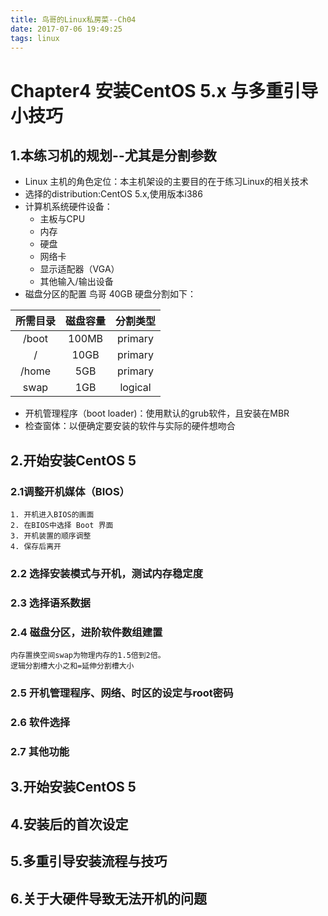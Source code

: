 ```yaml
---
title: 鸟哥的Linux私房菜--Ch04
date: 2017-07-06 19:49:25
tags: linux
---
```


# Chapter4 安装CentOS 5.x 与多重引导小技巧

## 1.本练习机的规划--尤其是分割参数
- Linux 主机的角色定位：本主机架设的主要目的在于练习Linux的相关技术
- 选择的distribution:CentOS 5.x,使用版本i386
- 计算机系统硬件设备：
	- 主板与CPU
	- 内存
	- 硬盘
	- 网络卡
	- 显示适配器（VGA）
	- 其他输入/输出设备
- 磁盘分区的配置
	鸟哥 40GB 硬盘分割如下：



|所需目录   |   磁盘容量   | 分割类型 |
|:---------:|:------------:|:--------:|
|/boot      |    100MB     |   primary|
|/          |     10GB     |   primary|
|/home      |     5GB      |   primary|
|swap       |     1GB      |   logical|




- 开机管理程序（boot loader)：使用默认的grub软件，且安装在MBR
- 检查窗体：以便确定要安装的软件与实际的硬件想吻合

## 2.开始安装CentOS 5

  ### 2.1调整开机媒体（BIOS）

	1. 开机进入BIOS的画面
	2. 在BIOS中选择 Boot 界面
	3. 开机装置的顺序调整
	4. 保存后离开


  ### 2.2 选择安装模式与开机，测试内存稳定度
  ### 2.3 选择语系数据
  ### 2.4 磁盘分区，进阶软件数组建置
	内存置换空间swap为物理内存的1.5倍到2倍。
	逻辑分割槽大小之和=延伸分割槽大小
  ### 2.5 开机管理程序、网络、时区的设定与root密码
  ### 2.6 软件选择
  ### 2.7 其他功能

## 3.开始安装CentOS 5

## 4.安装后的首次设定

## 5.多重引导安装流程与技巧

## 6.关于大硬件导致无法开机的问题
